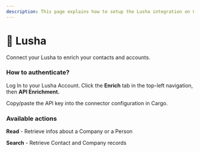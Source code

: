 ```yaml
---
description: This page explains how to setup the Lusha integration on Cargo.
---
```


# 🔭 Lusha

Connect your Lusha to enrich your contacts and accounts.

### How to authenticate?

Log In to your Lusha Account. Click the **Enrich** tab in the top-left navigation, then **API Enrichment.**

Copy/paste the API key into the connector configuration in Cargo.

### Available actions

**Read** - Retrieve infos about a Company or a Person&#x20;

**Search** - Retrieve Contact and Company records

